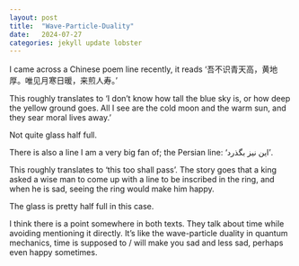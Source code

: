 ```yaml
---
layout: post
title:  "Wave-Particle-Duality"
date:   2024-07-27
categories: jekyll update lobster
---
```


I came across a Chinese poem line recently, it reads ‘吾不识青天高，黄地厚。唯见月寒日暖，来煎人寿。’

This roughly translates to ‘I don’t know how tall the blue sky is, or how deep the yellow ground goes. All I see are the cold moon and the warm sun, and they sear moral lives away.’

Not quite glass half full.

There is also a line I am a very big fan of; the Persian line: ‘این نیز بگذرد’.

This roughly translates to ‘this too shall pass’. The story goes that a king asked a wise man to come up with a line to be inscribed in the ring, and when he is sad, seeing the ring would make him happy.

The glass is pretty half full in this case.

I think there is a point somewhere in both texts. They talk about time while avoiding mentioning it directly. It’s like the wave-particle duality in quantum mechanics, time is supposed to / will make you sad and less sad, perhaps even happy sometimes. 

